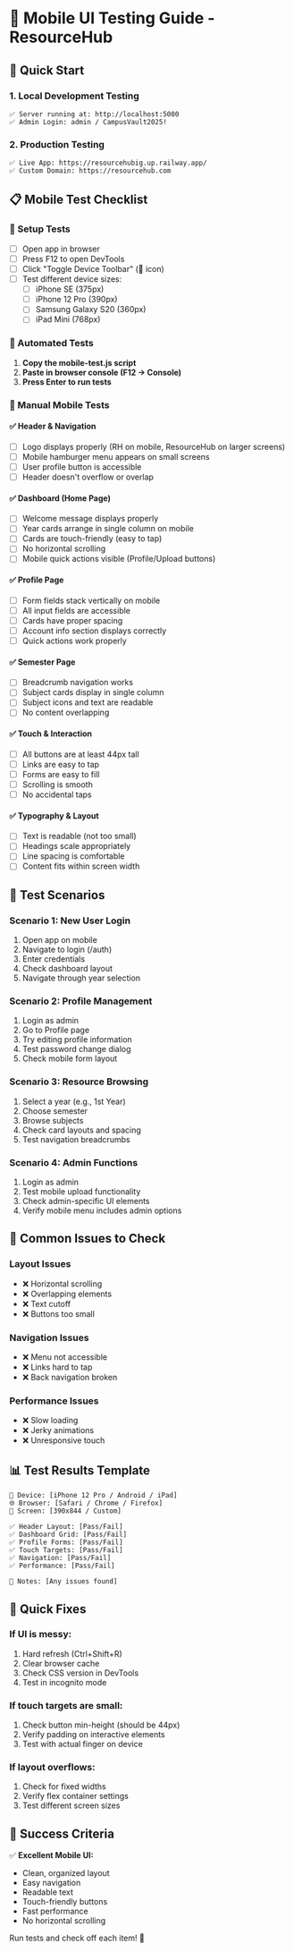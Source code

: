 # 📱 Mobile UI Testing Guide - ResourceHub

## 🚀 Quick Start

### 1. Local Development Testing
```
✅ Server running at: http://localhost:5000
✅ Admin Login: admin / CampusVault2025!
```

### 2. Production Testing
```
✅ Live App: https://resourcehubig.up.railway.app/
✅ Custom Domain: https://resourcehub.com
```

## 📋 Mobile Test Checklist

### 🔧 Setup Tests
- [ ] Open app in browser
- [ ] Press F12 to open DevTools
- [ ] Click "Toggle Device Toolbar" (📱 icon)
- [ ] Test different device sizes:
  - [ ] iPhone SE (375px)
  - [ ] iPhone 12 Pro (390px)
  - [ ] Samsung Galaxy S20 (360px)
  - [ ] iPad Mini (768px)

### 🧪 Automated Tests
1. **Copy the mobile-test.js script**
2. **Paste in browser console (F12 → Console)**
3. **Press Enter to run tests**

### 📱 Manual Mobile Tests

#### ✅ Header & Navigation
- [ ] Logo displays properly (RH on mobile, ResourceHub on larger screens)
- [ ] Mobile hamburger menu appears on small screens
- [ ] User profile button is accessible
- [ ] Header doesn't overflow or overlap

#### ✅ Dashboard (Home Page)
- [ ] Welcome message displays properly
- [ ] Year cards arrange in single column on mobile
- [ ] Cards are touch-friendly (easy to tap)
- [ ] No horizontal scrolling
- [ ] Mobile quick actions visible (Profile/Upload buttons)

#### ✅ Profile Page
- [ ] Form fields stack vertically on mobile
- [ ] All input fields are accessible
- [ ] Cards have proper spacing
- [ ] Account info section displays correctly
- [ ] Quick actions work properly

#### ✅ Semester Page
- [ ] Breadcrumb navigation works
- [ ] Subject cards display in single column
- [ ] Subject icons and text are readable
- [ ] No content overlapping

#### ✅ Touch & Interaction
- [ ] All buttons are at least 44px tall
- [ ] Links are easy to tap
- [ ] Forms are easy to fill
- [ ] Scrolling is smooth
- [ ] No accidental taps

#### ✅ Typography & Layout
- [ ] Text is readable (not too small)
- [ ] Headings scale appropriately
- [ ] Line spacing is comfortable
- [ ] Content fits within screen width

## 🎯 Test Scenarios

### Scenario 1: New User Login
1. Open app on mobile
2. Navigate to login (/auth)
3. Enter credentials
4. Check dashboard layout
5. Navigate through year selection

### Scenario 2: Profile Management
1. Login as admin
2. Go to Profile page
3. Try editing profile information
4. Test password change dialog
5. Check mobile form layout

### Scenario 3: Resource Browsing
1. Select a year (e.g., 1st Year)
2. Choose semester
3. Browse subjects
4. Check card layouts and spacing
5. Test navigation breadcrumbs

### Scenario 4: Admin Functions
1. Login as admin
2. Test mobile upload functionality
3. Check admin-specific UI elements
4. Verify mobile menu includes admin options

## 🐛 Common Issues to Check

### Layout Issues
- ❌ Horizontal scrolling
- ❌ Overlapping elements
- ❌ Text cutoff
- ❌ Buttons too small

### Navigation Issues
- ❌ Menu not accessible
- ❌ Links hard to tap
- ❌ Back navigation broken

### Performance Issues
- ❌ Slow loading
- ❌ Jerky animations
- ❌ Unresponsive touch

## 📊 Test Results Template

```
📱 Device: [iPhone 12 Pro / Android / iPad]
🌐 Browser: [Safari / Chrome / Firefox]
📏 Screen: [390x844 / Custom]

✅ Header Layout: [Pass/Fail]
✅ Dashboard Grid: [Pass/Fail] 
✅ Profile Forms: [Pass/Fail]
✅ Touch Targets: [Pass/Fail]
✅ Navigation: [Pass/Fail]
✅ Performance: [Pass/Fail]

📝 Notes: [Any issues found]
```

## 🔧 Quick Fixes

### If UI is messy:
1. Hard refresh (Ctrl+Shift+R)
2. Clear browser cache
3. Check CSS version in DevTools
4. Test in incognito mode

### If touch targets are small:
1. Check button min-height (should be 44px)
2. Verify padding on interactive elements
3. Test with actual finger on device

### If layout overflows:
1. Check for fixed widths
2. Verify flex container settings
3. Test different screen sizes

## 🎉 Success Criteria

✅ **Excellent Mobile UI:**
- Clean, organized layout
- Easy navigation
- Readable text
- Touch-friendly buttons
- Fast performance
- No horizontal scrolling

Run tests and check off each item! 🚀